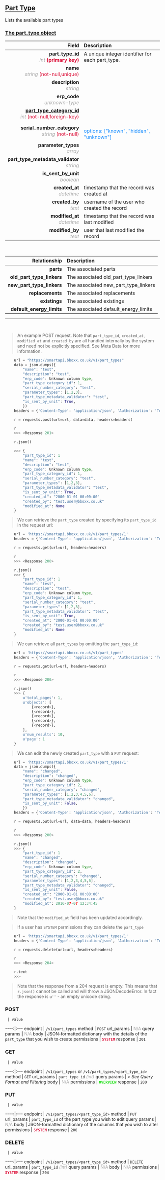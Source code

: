 ## <u>Part Type</u>
Lists the available part types


### <u>The part_type object</u>

Field | Description
------:|:------------
__part_type_id__ <br><font color="DarkGray">_int_</font> <font color="Crimson">__(primary key)__</font> | A unique integer identifier for each part_type.
__name__ <br><font color="DarkGray">_string_</font> <font color="Crimson">(not-null,unique)</font> | 
__description__ <br><font color="DarkGray">_string_</font> <font color="Crimson"></font> | 
__erp_code__ <br><font color="DarkGray">_unknown-type_</font> <font color="Crimson"></font> | 
__<a href="/#part-type-category">part_type_category_id</a>__ <br><font color="DarkGray">_int_</font> <font color="Crimson">(not-null,foreign-key)</font> | 
__serial_number_category__ <br><font color="DarkGray">_string_</font> <font color="Crimson">(not-null)</font> | <br><font color="DodgerBlue">options: ["known", "hidden", "unknown"]</font>
__parameter_types__ <br><font color="DarkGray">_array_</font> <font color="Crimson"></font> | 
__part_type_metadata_validator__ <br><font color="DarkGray">_string_</font> <font color="Crimson"></font> | 
__is_sent_by_unit__ <br><font color="DarkGray">_boolean_</font> <font color="Crimson"></font> | 
__created_at__  <br><font color="DarkGray">_datetime_</font> | timestamp that the record was created at
__created_by__  <br><font color="DarkGray">_text_</font>| username of the user who created the record
__modified_at__ <br><font color="DarkGray">_datetime_</font>| timestamp that the record was last modified
__modified_by__ <br><font color="DarkGray">_text_</font>| user that last modified the record

<br>

Relationship | Description
-------------:|:------------
__parts__ | The associated parts
__old_part_type_linkers__ | The associated old_part_type_linkers
__new_part_type_linkers__ | The associated new_part_type_linkers
__replacements__ | The associated replacements
__existings__ | The associated existings
__default_energy_limits__ | The associated default_energy_limits


<hr>
<br>

> An example POST request. Note that `part_type_id`, `created_at`, `modified_at` and `created_by` are all handled internally by the system and need not be explicitly specified. See Meta Data for more information.

```python
    url = "https://smartapi.bboxx.co.uk/v1/part_types"
    data = json.dumps({
		"name": "test",
		"description": "test",
		"erp_code": Unknown column type,
		"part_type_category_id": 1,
		"serial_number_category": "test",
		"parameter_types": [1,2,3],
		"part_type_metadata_validator": "test",
		"is_sent_by_unit": True,
		})
    headers = {'Content-Type': 'application/json', 'Authorization': 'Token token=A_VALID_TOKEN'}

    r = requests.post(url=url, data=data, headers=headers)

    r
    >>> <Response 201>

    r.json()

    >>> {
		"part_type_id": 1
		"name": "test",
		"description": "test",
		"erp_code": Unknown column type,
		"part_type_category_id": 1,
		"serial_number_category": "test",
		"parameter_types": [1,2,3],
		"part_type_metadata_validator": "test",
		"is_sent_by_unit": True,
		"created_at": "2000-01-01 00:00:00"
		"created_by": "test.user@bboxx.co.uk"
		"modified_at": None
	}
```

> We can retrieve the `part_type` created by specifying its `part_type_id` in the request url:

```python
    url = 'https://smartapi.bboxx.co.uk/v1/part_types/1'
    headers = {'Content-Type': 'application/json', 'Authorization': 'Token token=A_VALID_TOKEN'}

    r = requests.get(url=url, headers=headers)

    r
    >>> <Response 200>

    r.json()
    >>> {
		"part_type_id": 1
		"name": "test",
		"description": "test",
		"erp_code": Unknown column type,
		"part_type_category_id": 1,
		"serial_number_category": "test",
		"parameter_types": [1,2,3],
		"part_type_metadata_validator": "test",
		"is_sent_by_unit": True,
		"created_at": "2000-01-01 00:00:00"
		"created_by": "test.user@bboxx.co.uk"
		"modified_at": None
	}
```

> We can retrieve all `part_types` by omitting the `part_type_id`:

```python
    url = 'https://smartapi.bboxx.co.uk/v1/part_types'
    headers = {'Content-Type': 'application/json', 'Authorization': 'Token token=A_VALID_TOKEN'}

    r = requests.get(url=url, headers=headers)

    r
    >>> <Response 200>

    r.json()
    >>> {
        u'total_pages': 1,
        u'objects': [
            {<record>},
            {<record>},
            {<record>},
            {<record>},
            {<record>},
        ],
        u'num_results': 10,
        u'page': 1
    }
```

> We can edit the newly created `part_type` with a `PUT` request:

```python
    url = 'https://smartapi.bboxx.co.uk/v1/part_types/1'
    data = json.dumps({
		"name": "changed",
		"description": "changed",
		"erp_code": Unknown column type,
		"part_type_category_id": 2,
		"serial_number_category": "changed",
		"parameter_types": [1,2,3,4,5,6],
		"part_type_metadata_validator": "changed",
		"is_sent_by_unit": False,
		})
    headers = {'Content-Type': 'application/json', 'Authorization': 'Token token=A_VALID_TOKEN'}

    r = requests.put(url=url, data=data, headers=headers)

    r
    >>> <Response 200>

    r.json()
    >>> {
		"part_type_id": 1
		"name": "changed",
		"description": "changed",
		"erp_code": Unknown column type,
		"part_type_category_id": 2,
		"serial_number_category": "changed",
		"parameter_types": [1,2,3,4,5,6],
		"part_type_metadata_validator": "changed",
		"is_sent_by_unit": False,
		"created_at": "2000-01-01 00:00:00"
		"created_by": "test.user@bboxx.co.uk"
		"modified_at": 2016-07-07 12:34:45
	}
```
> Note that the `modified_at` field has been updated accordingly.

> If a user has `SYSTEM` permissions they can delete the `part_type`

```python
    url = 'https://smartapi.bboxx.co.uk/v1/part_types/1'
    headers = {'Content-Type': 'application/json', 'Authorization': 'Token token=A_VALID_TOKEN'}

    r = requests.delete(url=url, headers=headers)

    r
    >>> <Response 204>

    r.text
    >>>
```
> Note that the response from a 204 request is empty. This means that `r.json()` cannot be called and will throw a JSONDecodeError. In fact the response is `u''` - an empty unicode string.



### POST
     | value
 ----:|:---
endpoint | `/v1/part_types`
method | `POST`
url_params | <font color="DarkGray">N/A</font>
query params | <font color="DarkGray">N/A</font>
body | JSON-formatted dictionary with the details of the `part_type` that you wish to create
permissions | <font color="Crimson">__`SYSTEM`__</font>
response | `201`

### GET
     | value
 ----:|:---
endpoint | `/v1/part_types` or `/v1/part_types/<part_type_id>`
method | `GET`
url_params | `part_type_id` <font color="DarkGray">_(int)_</font>
query params | *> See Query Format and Filtering*
body | <font color="DarkGray">N/A</font>
permissions | <font color="Jade">__`OVERVIEW`__</font>
response | `200`

### PUT
     | value
 ----:|:---
endpoint | `/v1/part_types/<part_type_id>`
method | `PUT`
url_params | `part_type_id` of the part_type you wish to edit
query params | <font color="DarkGray">N/A</font>
body | JSON-formatted dictionary of the columns that you wish to alter
permissions | <font color="Crimson">__`SYSTEM`__</font>
response | `200`

### DELETE
     | value
 ----:|:---
endpoint | `/v1/part_types/<part_type_id>`
method | `DELETE`
url_params | `part_type_id` <font color="DarkGray">_(int)_</font>
query params | <font color="DarkGray">N/A</font>
body | <font color="DarkGray">N/A</font>
permissions | <font color="Crimson">__`SYSTEM`__</font>
response | `204`

    